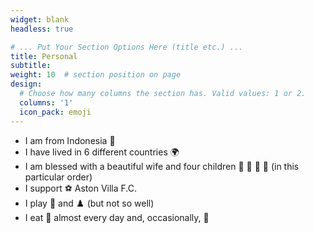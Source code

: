 ```yaml
---
widget: blank
headless: true

# ... Put Your Section Options Here (title etc.) ...
title: Personal
subtitle:
weight: 10  # section position on page
design:
  # Choose how many columns the section has. Valid values: 1 or 2.
  columns: '1'
  icon_pack: emoji
---
```

- I am from Indonesia :volcano:
- I have lived in 6 different countries :earth_africa:
- I am blessed with a beautiful wife and four children :boy: :girl: :boy: :girl: (in this particular order)
- I support :soccer: Aston Villa F.C.
- I play :ping_pong: and :chess_pawn: (but not so well)
- I eat :ramen: almost every day and, occasionally, :snail:
